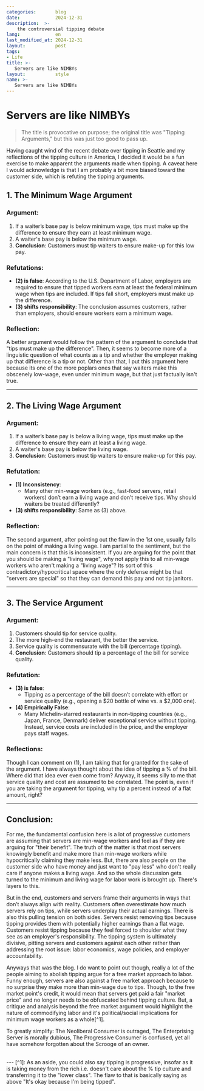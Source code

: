 ```yaml
---
categories:       blog
date:             2024-12-31
description:  >-
    the controversial tipping debate
lang:             en
last_modified_at: 2024-12-31
layout:           post
tags:
- Life
title: >-
   Servers are like NIMBYs 
layout:           style
name: >-
   Servers are like NIMBYs 
---
```


# Servers are like NIMBYs

> The title is provocative on purpose; the original title was "Tipping Arguments," but this was just too good to pass up.

Having caught wind of the recent debate over tipping in Seattle and my reflections of the tipping culture in America, I decided it would be a fun exercise to make apparent the arguments made when tipping. A caveat here I would acknowledge is that I am probably a bit more biased toward the customer side, which is refuting the tipping arguments.

## 1. The Minimum Wage Argument
### Argument:
1. If a waiter’s base pay is below minimum wage, tips must make up the difference to ensure they earn at least minimum wage.
2. A waiter's base pay is below the minimum wage.
3. **Conclusion**: Customers must tip waiters to ensure make-up for this low pay.

### Refutations:
- **(2) is false**: According to the U.S. Department of Labor, employers are required to ensure that tipped workers earn at least the federal minimum wage when tips are included. If tips fall short, employers must make up the difference.
- **(3) shifts responsibility**: The conclusion assumes customers, rather than employers, should ensure workers earn a minimum wage.

### Reflection:
A better argument would follow the pattern of the argument to conclude that "tips must make up the difference". Then, it seems to become more of a linguistic question of what counts as a tip and whether the employer making up that difference is a tip or not. Other than that, I put this argument here because its one of the more poplars ones that say waiters make this obscenely low-wage, even under minimum wage, but that just factually isn't true.

---

## 2. The Living Wage Argument
### Argument:
1. If a waiter’s base pay is below a living wage, tips must make up the difference to ensure they earn at least a living wage.
2. A waiter's base pay is below the living wage.
3. **Conclusion**: Customers must tip waiters to ensure make-up for this pay.

### Refutation:
- **(1) Inconsistency**:
  - Many other min-wage workers (e.g., fast-food servers, retail workers) don’t earn a living wage and don’t receive tips. Why should waiters be treated differently?
- **(3) shifts responsibility**: Same as (3) above.

### Reflection:
The second argument, after pointing out the flaw in the 1st one, usually falls on the point of making a living wage. I am partial to the sentiment, but the main concern is that this is inconsistent. If you are arguing for the point that you should be making a "living wage", why not apply this to all min-wage workers who aren't making a "living wage"? Its sort of this contradictory/hypocritical space where the only defense might be that "servers are special" so that they can demand this pay and not tip janitors.

---

## 3. The Service Argument
### Argument:
1. Customers should tip for service quality.
2. The more high-end the restaurant, the better the service.
3. Service quality is commensurate with the bill (percentage tipping).
4. **Conclusion**: Customers should tip a percentage of the bill for service quality.

### Refutation:
- **(3) is false**:
  - Tipping as a percentage of the bill doesn’t correlate with effort or service quality (e.g., opening a $20 bottle of wine vs. a $2,000 one).
- **(4) Empirically False**:
  - Many Michelin-starred restaurants in non-tipping countries (e.g., Japan, France, Denmark) deliver exceptional service without tipping. Instead, service costs are included in the price, and the employer pays staff wages.

### Reflections:
Though I can comment on (1), I am taking that for granted for the sake of the argument. I have always thought about the idea of tipping a % of the bill. Where did that idea ever even come from? Anyway, it seems silly to me that service quality and cost are assumed to be correlated. The point is, even if you are taking the argument for tipping, why tip a percent instead of a flat amount, right?

---

## Conclusion:

For me, the fundamental confusion here is a lot of progressive customers are assuming that servers are min-wage workers and feel as if they are arguing for "their benefit". The truth of the matter is that most servers knowingly benefit and make more than min-wage workers while hypocritically claiming they make less. But, there are also people on the customer side who have money and just want to "pay less" who don't really care if anyone makes a living wage. And so the whole discussion gets turned to the minimum and living wage for labor work is brought up. There's layers to this.

But in the end, customers and servers frame their arguments in ways that don’t always align with reality. Customers often overestimate how much servers rely on tips, while servers underplay their actual earnings. There is also this pulling tension on both sides. Servers resist removing tips because tipping provides them with potentially higher earnings than a flat wage. Customers resist tipping because they feel forced to shoulder what they see as an employer's responsibility. The tipping system is ultimately divisive, pitting servers and customers against each other rather than addressing the root issue: labor economics, wage policies, and employer accountability.

Anyways that was the blog. I do want to point out though, really a lot of the people aiming to abolish tipping argue for a free market approach to labor. Funny enough, servers are also against a free market approach because to no surprise they make more than min-wage due to tips. Though, to the free market point's credit, it would mean that servers get paid a fair "market price" and no longer needs to be obfuscated behind tipping culture. But, a critique and analysis beyond the free market argument would highlight the nature of commodifying labor and it's political/social implications for minimum wage workers as a whole[^1].

To greatly simplify: The Neoliberal Consumer is outraged, The Enterprising Server is morally dubious, The Progressive Consumer is confused, yet all have somehow forgotten about the Scrooge of an owner.

<br/>
---
[^1]: As an aside, you could also say tipping is progressive, insofar as it is taking money from the rich i.e. doesn't care about the % tip culture and transferring it to the "lower class". The flaw to that is basically saying as above "It's okay because I'm being tipped".